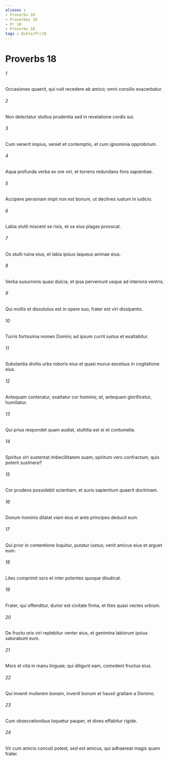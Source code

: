 ```yaml
---
aliases : 
- Proverbs 18
- Proverbes 18
- Pr 18
- Proverbs 18
tags : Bible/Pr/18
---
```


# Proverbs 18

###### 1
Occasiones quaerit, qui vult recedere ab amico; omni consilio exacerbatur.
###### 2
Non delectatur stultus prudentia sed in revelatione cordis sui.
###### 3
Cum venerit impius, veniet et contemptio, et cum ignominia opprobrium.
###### 4
Aqua profunda verba ex ore viri, et torrens redundans fons sapientiae.
###### 5
Accipere personam impii non est bonum, ut declines iustum in iudicio.
###### 6
Labia stulti miscent se rixis, et os eius plagas provocat.
###### 7
Os stulti ruina eius, et labia ipsius laqueus animae eius.
###### 8
Verba susurronis quasi dulcia, et ipsa perveniunt usque ad interiora ventris.
###### 9
Qui mollis et dissolutus est in opere suo, frater est viri dissipantis.
###### 10
Turris fortissima nomen Domini; ad ipsum currit iustus et exaltabitur.
###### 11
Substantia divitis urbs roboris eius et quasi murus excelsus in cogitatione eius.
###### 12
Antequam conteratur, exaltatur cor hominis; et, antequam glorificetur, humiliatur.
###### 13
Qui prius respondet quam audiat, stultitia est ei et contumelia.
###### 14
Spiritus viri sustentat imbecillitatem suam; spiritum vero confractum, quis poterit sustinere?
###### 15
Cor prudens possidebit scientiam, et auris sapientium quaerit doctrinam.
###### 16
Donum hominis dilatat viam eius et ante principes deducit eum.
###### 17
Qui prior in contentione loquitur, putatur iustus; venit amicus eius et arguet eum.
###### 18
Lites comprimit sors et inter potentes quoque diiudicat.
###### 19
Frater, qui offenditur, durior est civitate firma, et lites quasi vectes urbium.
###### 20
De fructu oris viri replebitur venter eius, et genimina labiorum ipsius saturabunt eum.
###### 21
Mors et vita in manu linguae; qui diligunt eam, comedent fructus eius.
###### 22
Qui invenit mulierem bonam, invenit bonum et hausit gratiam a Domino.
###### 23
Cum obsecrationibus loquetur pauper, et dives effabitur rigide.
###### 24
Vir cum amicis concuti potest, sed est amicus, qui adhaereat magis quam frater.
